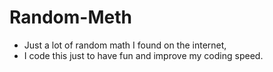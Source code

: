 # Random-Meth
- Just a lot of random math I found on the internet,
- I code this just to have fun and improve my coding speed.
